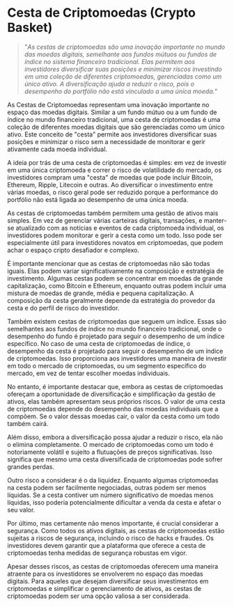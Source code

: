 # Cesta de Criptomoedas (Crypto Basket) 

>"*As cestas de criptomoedas são uma inovação importante no mundo das moedas digitais, semelhante aos fundos mútuos ou fundos de índice no sistema financeiro tradicional. Elas permitem aos investidores diversificar suas posições e minimizar riscos investindo em uma coleção de diferentes criptomoedas, gerenciadas como um único ativo. A diversificação ajuda a reduzir o risco, pois o desempenho do portfólio não está vinculado a uma única moeda.*"

As Cestas de Criptomoedas representam uma inovação importante no espaço das moedas digitais. Similar a um fundo mútuo ou a um fundo de índice no mundo financeiro tradicional, uma cesta de criptomoedas é uma coleção de diferentes moedas digitais que são gerenciadas como um único ativo. Este conceito de "cesta" permite aos investidores diversificar suas posições e minimizar o risco sem a necessidade de monitorar e gerir ativamente cada moeda individual.

A ideia por trás de uma cesta de criptomoedas é simples: em vez de investir em uma única criptomoeda e correr o risco de volatilidade do mercado, os investidores compram uma "cesta" de moedas que pode incluir Bitcoin, Ethereum, Ripple, Litecoin e outras. Ao diversificar o investimento entre várias moedas, o risco geral pode ser reduzido porque a performance do portfólio não está ligada ao desempenho de uma única moeda.

As cestas de criptomoedas também permitem uma gestão de ativos mais simples. Em vez de gerenciar várias carteiras digitais, transações, e manter-se atualizado com as notícias e eventos de cada criptomoeda individual, os investidores podem monitorar e gerir a cesta como um todo. Isso pode ser especialmente útil para investidores novatos em criptomoedas, que podem achar o espaço cripto desafiador e complexo.

É importante mencionar que as cestas de criptomoedas não são todas iguais. Elas podem variar significativamente na composição e estratégia de investimento. Algumas cestas podem se concentrar em moedas de grande capitalização, como Bitcoin e Ethereum, enquanto outras podem incluir uma mistura de moedas de grande, média e pequena capitalização. A composição da cesta geralmente depende da estratégia do provedor da cesta e do perfil de risco do investidor.

Também existem cestas de criptomoedas que seguem um índice. Essas são semelhantes aos fundos de índice no mundo financeiro tradicional, onde o desempenho do fundo é projetado para seguir o desempenho de um índice específico. No caso de uma cesta de criptomoedas de índice, o desempenho da cesta é projetado para seguir o desempenho de um índice de criptomoedas. Isso proporciona aos investidores uma maneira de investir em todo o mercado de criptomoedas, ou um segmento específico do mercado, em vez de tentar escolher moedas individuais.

No entanto, é importante destacar que, embora as cestas de criptomoedas ofereçam a oportunidade de diversificação e simplificação da gestão de ativos, elas também apresentam seus próprios riscos. O valor de uma cesta de criptomoedas depende do desempenho das moedas individuais que a compõem. Se o valor dessas moedas cair, o valor da cesta como um todo também cairá.

Além disso, embora a diversificação possa ajudar a reduzir o risco, ela não o elimina completamente. O mercado de criptomoedas como um todo é notoriamente volátil e sujeito a flutuações de preços significativas. Isso significa que mesmo uma cesta diversificada de criptomoedas pode sofrer grandes perdas.

Outro risco a considerar é o da liquidez. Enquanto algumas criptomoedas na cesta podem ser facilmente negociadas, outras podem ser menos líquidas. Se a cesta contiver um número significativo de moedas menos líquidas, isso poderia potencialmente dificultar a venda da cesta e afetar o seu valor.

Por último, mas certamente não menos importante, é crucial considerar a segurança. Como todos os ativos digitais, as cestas de criptomoedas estão sujeitas a riscos de segurança, incluindo o risco de hacks e fraudes. Os investidores devem garantir que a plataforma que oferece a cesta de criptomoedas tenha medidas de segurança robustas em vigor.

Apesar desses riscos, as cestas de criptomoedas oferecem uma maneira atraente para os investidores se envolverem no espaço das moedas digitais. Para aqueles que desejam diversificar seus investimentos em criptomoedas e simplificar o gerenciamento de ativos, as cestas de criptomoedas podem ser uma opção valiosa a ser considerada.
